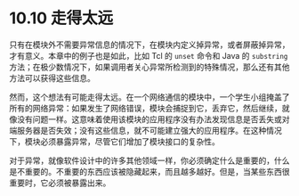 # 10.10 走得太远

只有在模块外不需要异常信息的情况下，在模块内定义掉异常，或者屏蔽掉异常，才有意义。本章中的例子也是如此，比如 Tcl 的 `unset` 命令和 Java 的 `substring` 方法；在极少数情况下，如果调用者关心异常所检测到的特殊情况，那么还有其他方法可以获得这些信息。

然而，这个想法有可能走得太远。在一个网络通信的模块中，一个学生小组掩盖了所有的网络异常：如果发生了网络错误，模块会捕捉到它，丢弃它，然后继续，就像没有问题一样。这意味着使用该模块的应用程序没有办法发现信息是否丢失或对端服务器是否失效；没有这些信息，就不可能建立强大的应用程序。在这种情况下，模块必须暴露异常，尽管它们增加了模块接口的复杂性。

对于异常，就像软件设计中的许多其他领域一样，你必须确定什么是重要的，什么是不重要的。不重要的东西应该被隐藏起来，而且越多越好。但是，当某些东西很重要时，它必须被暴露出来。
